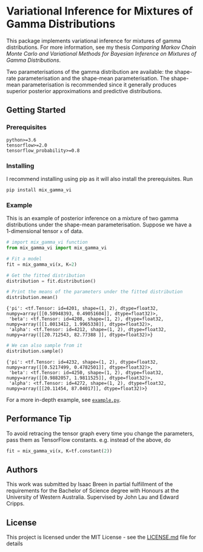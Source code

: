 # Variational Inference for Mixtures of Gamma Distributions

This package implements variational inference for mixtures of gamma distributions. For more information, see my thesis *Comparing Markov Chain Monte Carlo and Variational Methods for Bayesian Inference on Mixtures of Gamma Distributions*.

Two parameterisations of the gamma distribution are available: the shape-rate parameterisation and the shape-mean parameterisation. The shape-mean parameterisation is recommended since it generally produces superior posterior approximations and predictive distributions.

## Getting Started

### Prerequisites

```
python>=3.6
tensorflow>=2.0
tensorflow_probability>=0.8
```

### Installing

I recommend installing using pip as it will also install the prerequisites. Run

```
pip install mix_gamma_vi
```

### Example

This is an example of posterior inference on a mixture of two gamma distributions under the shape-mean parameterisation. Suppose we have a 1-dimensional tensor `x` of data.

```python
# import mix_gamma_vi function
from mix_gamma_vi import mix_gamma_vi

# Fit a model
fit = mix_gamma_vi(x, K=2)

# Get the fitted distribution
distribution = fit.distribution()

# Print the means of the parameters under the fitted distribution
distribution.mean()
``` 
```
{'pi': <tf.Tensor: id=4201, shape=(1, 2), dtype=float32, numpy=array([[0.50948393, 0.49051604]], dtype=float32)>,
 'beta': <tf.Tensor: id=4208, shape=(1, 2), dtype=float32, numpy=array([[1.0013412, 1.9965338]], dtype=float32)>,
 'alpha': <tf.Tensor: id=4212, shape=(1, 2), dtype=float32, numpy=array([[20.712543, 82.77388 ]], dtype=float32)>}
```

```python
# We can also sample from it
distribution.sample()
```
```
{'pi': <tf.Tensor: id=4232, shape=(1, 2), dtype=float32, numpy=array([[0.5217499, 0.4782501]], dtype=float32)>,
 'beta': <tf.Tensor: id=4250, shape=(1, 2), dtype=float32, numpy=array([[0.9882057, 1.9811525]], dtype=float32)>,
 'alpha': <tf.Tensor: id=4272, shape=(1, 2), dtype=float32, numpy=array([[20.11454, 87.04017]], dtype=float32)>}
```

For a more in-depth example, see [`example.py`](https://github.com/IsaacBreen/MixGammaVI/blob/master/example.ipynb).

## Performance Tip

To avoid retracing the tensor graph every time you change the parameters, pass them as TensorFlow constants. e.g. instead of the above, do

```python
fit = mix_gamma_vi(x, K=tf.constant(2))
```

## Authors

This work was submitted by Isaac Breen in partial fulfillment of the requirements for the Bachelor of Science degree with Honours at the University of Western Australia. Supervised by John Lau and Edward Cripps.

## License

This project is licensed under the MIT License - see the [LICENSE.md](LICENSE.md) file for details
